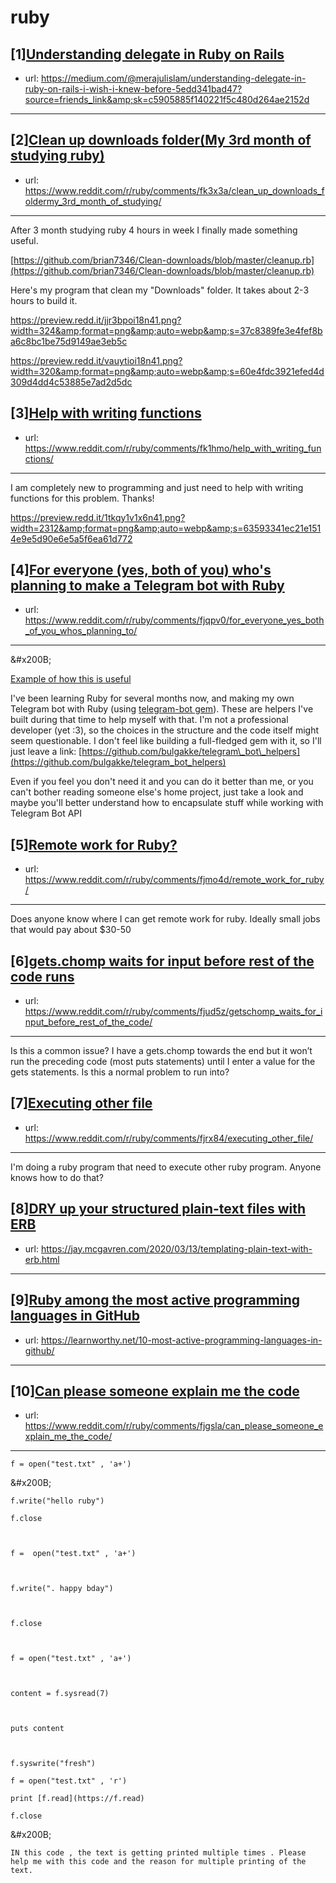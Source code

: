 # ruby
## [1][Understanding delegate in Ruby on Rails](https://www.reddit.com/r/ruby/comments/fk1fte/understanding_delegate_in_ruby_on_rails/)
- url: https://medium.com/@merajulislam/understanding-delegate-in-ruby-on-rails-i-wish-i-knew-before-5edd341bad47?source=friends_link&amp;sk=c5905885f140221f5c480d264ae2152d
---

## [2][Clean up downloads folder(My 3rd month of studying ruby)](https://www.reddit.com/r/ruby/comments/fk3x3a/clean_up_downloads_foldermy_3rd_month_of_studying/)
- url: https://www.reddit.com/r/ruby/comments/fk3x3a/clean_up_downloads_foldermy_3rd_month_of_studying/
---
After 3 month studying ruby 4 hours in week I finally made something useful.

[https://github.com/brian7346/Clean-downloads/blob/master/cleanup.rb](https://github.com/brian7346/Clean-downloads/blob/master/cleanup.rb)

Here's my program that clean my "Downloads" folder. It takes about 2-3 hours to build it.

https://preview.redd.it/jjr3bpoi18n41.png?width=324&amp;format=png&amp;auto=webp&amp;s=37c8389fe3e4fef8ba6c8bc1be75d9149ae3eb5c

https://preview.redd.it/vauytioi18n41.png?width=320&amp;format=png&amp;auto=webp&amp;s=60e4fdc3921efed4d309d4dd4c53885e7ad2d5dc
## [3][Help with writing functions](https://www.reddit.com/r/ruby/comments/fk1hmo/help_with_writing_functions/)
- url: https://www.reddit.com/r/ruby/comments/fk1hmo/help_with_writing_functions/
---
I am completely new to programming and just need to help with writing functions for this problem. Thanks!

https://preview.redd.it/1tkqy1v1x6n41.png?width=2312&amp;format=png&amp;auto=webp&amp;s=63593341ec21e1514e9e5d90e6e5a5f6ea61d772
## [4][For everyone (yes, both of you) who's planning to make a Telegram bot with Ruby](https://www.reddit.com/r/ruby/comments/fjqpv0/for_everyone_yes_both_of_you_whos_planning_to/)
- url: https://www.reddit.com/r/ruby/comments/fjqpv0/for_everyone_yes_both_of_you_whos_planning_to/
---
&amp;#x200B;

[Example of how this is useful](https://preview.redd.it/w4f8klc533n41.png?width=1051&amp;format=png&amp;auto=webp&amp;s=a612f6e7f02fa1d0a8e8aa4afab1418fe1ba3e2f)

I've been learning Ruby for several months now, and making my own Telegram bot with Ruby (using [telegram-bot gem](https://github.com/atipugin/telegram-bot-ruby)). These are helpers I've built during that time to help myself with that. I'm not a professional developer (yet :3), so the choices in the structure and the code itself might seem questionable. I don't feel like building a full-fledged gem with it, so I'll just leave a link:  [https://github.com/bulgakke/telegram\_bot\_helpers](https://github.com/bulgakke/telegram_bot_helpers)

Even if you feel you don't need it and you can do it better than me, or you can't bother reading someone else's home project, just take a look and maybe you'll better understand how to encapsulate stuff while working with Telegram Bot API
## [5][Remote work for Ruby?](https://www.reddit.com/r/ruby/comments/fjmo4d/remote_work_for_ruby/)
- url: https://www.reddit.com/r/ruby/comments/fjmo4d/remote_work_for_ruby/
---
Does anyone know where I can get remote work for ruby. Ideally small jobs that would pay about $30-50
## [6][gets.chomp waits for input before rest of the code runs](https://www.reddit.com/r/ruby/comments/fjud5z/getschomp_waits_for_input_before_rest_of_the_code/)
- url: https://www.reddit.com/r/ruby/comments/fjud5z/getschomp_waits_for_input_before_rest_of_the_code/
---
Is this a common issue? I have a gets.chomp towards the end but it won’t run the preceding code (most puts statements) until I enter a value for the gets statements. Is this a normal problem to run into?
## [7][Executing other file](https://www.reddit.com/r/ruby/comments/fjrx84/executing_other_file/)
- url: https://www.reddit.com/r/ruby/comments/fjrx84/executing_other_file/
---
I'm doing a ruby program that need to execute other ruby program. Anyone knows how to do that?
## [8][DRY up your structured plain-text files with ERB](https://www.reddit.com/r/ruby/comments/fjntzw/dry_up_your_structured_plaintext_files_with_erb/)
- url: https://jay.mcgavren.com/2020/03/13/templating-plain-text-with-erb.html
---

## [9][Ruby among the most active programming languages in GitHub](https://www.reddit.com/r/ruby/comments/fj6rl4/ruby_among_the_most_active_programming_languages/)
- url: https://learnworthy.net/10-most-active-programming-languages-in-github/
---

## [10][Can please someone explain me the code](https://www.reddit.com/r/ruby/comments/fjgsla/can_please_someone_explain_me_the_code/)
- url: https://www.reddit.com/r/ruby/comments/fjgsla/can_please_someone_explain_me_the_code/
---
	f = open("test.txt" , 'a+')

&amp;#x200B;

	f.write("hello ruby")

	f.close



	f =  open("test.txt" , 'a+')



	f.write(". happy bday")

		

	f.close



	f = open("test.txt" , 'a+')



	content = f.sysread(7)

			

	puts content

			

	f.syswrite("fresh")	

	f = open("test.txt" , 'r')		

	print [f.read](https://f.read)

	f.close

&amp;#x200B;

	IN this code , the text is getting printed multiple times . Please help me with this code and the reason for multiple printing of the text.
